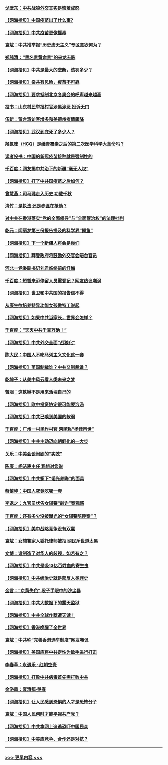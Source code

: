 #### [戈壁东：中共战狼外交其实是恼羞成怒](../pages/nsc993/n12880392.md?t=04151552) 
#### [【网海拾贝】中国疫苗出了什么事?](../pages/nsc993/n12879124.md?t=04151552) 
#### [【网海拾贝】中共疫苗更像播毒](../pages/nsc993/n12876631.md?t=04151552) 
#### [袁斌：中共推举报“历史虚无主义”专区意欲何为？](../pages/nsc993/n12876530.md?t=04151552) 
#### [郑纯清：“黑名贵黄命贵”的来龙去脉](../pages/nsc993/n12875589.md?t=04151552) 
#### [【网海拾贝】中共是最大的垄断，该罚多少？](../pages/nsc993/n12874006.md?t=04151552) 
#### [【网海拾贝】亲共有风险，疫苗不可靠](../pages/nsc993/n12872224.md?t=04151552) 
#### [【网海拾贝】要求抵制北京冬奥会的呼声越来越高](../pages/nsc993/n12868962.md?t=04151552) 
#### [投书：山东村民举报村官涉黑涉恶 投诉无门](../pages/nsc993/n12869726.md?t=04151552) 
#### [伍新：贺台湾访客增多和美德州疫情骤降](../pages/nsc993/n12865651.md?t=04151552) 
#### [【网海拾贝】武汉到底死了多少人？](../pages/nsc993/n12863707.md?t=04151552) 
#### [羟氯喹（HCQ）是继青霉素之后的第二次医学科学大革命吗？](../pages/nsc993/n12638564.md?t=04151552) 
#### [读者投书：中国的新冠疫苗接种就是强制性的](../pages/nsc993/n12859932.md?t=04151552) 
#### [千百度：网友揭中共治下的新疆“毫无人权”](../pages/nsc993/n12858385.md?t=04151552) 
#### [【网海拾贝】打了中共国疫苗之后如何？](../pages/nsc993/n12857866.md?t=04151552) 
#### [曾慧燕：司马璐走入历史 功载千秋](../pages/nsc993/n12856996.md?t=04151552) 
#### [清竹：是执法 还是赤匪在抢劫？](../pages/nsc993/n12856952.md?t=04151552) 
#### [对中共在香港落实“党的全面领导”与“全面管治权”的法理批判](../pages/nsc993/n12856929.md?t=04151552) 
#### [乾元：闫丽梦第三份报告提及的科学界“鳄鱼”](../pages/nsc993/n12855985.md?t=04151552) 
#### [【网海拾贝】下一个新疆人将会是你们](../pages/nsc993/n12855864.md?t=04151552) 
#### [【网海拾贝】拜登政府将鼓励外交官会晤台官员](../pages/nsc993/n12853615.md?t=04151552) 
#### [河北一党委副书记刘君临终前的忏悔](../pages/nsc993/n12849420.md?t=04151552) 
#### [千百度：短暂来沪停留人员需登记？网友热议嘲讽](../pages/nsc993/n12853497.md?t=04151552) 
#### [【网海拾贝】世卫和中共国的报告信不得](../pages/nsc993/n12850902.md?t=04151552) 
#### [从康生欲培养特异功能女孩做特工说起](../pages/nsc993/n12849289.md?t=04151552) 
#### [【网海拾贝】如果中共当家长，世界会怎样？](../pages/nsc993/n12848436.md?t=04151552) 
#### [千百度：“天灭中共千真万确！”](../pages/nsc993/n12845659.md?t=04151552) 
#### [【网海拾贝】中共外交全面“战狼化”](../pages/nsc993/n12845607.md?t=04151552) 
#### [陈大民：中国人不吃马列主义文化这一套](../pages/nsc993/n12842496.md?t=04151552) 
#### [【网海拾贝】英国制裁谁？中共又制裁谁？](../pages/nsc993/n12840909.md?t=04151552) 
#### [乾坤子：从美中风云看人类未来之梦](../pages/nsc993/n12840590.md?t=04151552) 
#### [苦胆：这铁锹不是用来活埋自己的](../pages/nsc993/n12839512.md?t=04151552) 
#### [【网海拾贝】欧中投资协定很可能要泡汤](../pages/nsc993/n12835122.md?t=04151552) 
#### [【网海拾贝】中共已嗅到美国的软弱](../pages/nsc993/n12832411.md?t=04151552) 
#### [千百度：广州一村民炸村官 网民称“杨佳再世”](../pages/nsc993/n12832380.md?t=04151552) 
#### [【网海拾贝】中共主动迈向朝鲜化的一大步](../pages/nsc993/n12829887.md?t=04151552) 
#### [关乐：中美会谈闹剧的“实效”](../pages/nsc993/n12826698.md?t=04151552) 
#### [陈康：杨洁篪主任  我想对您说](../pages/nsc993/n12826609.md?t=04151552) 
#### [【网海拾贝】中共撕下“韬光养晦”的面具](../pages/nsc993/n12826459.md?t=04151552) 
#### [蔡慎坤：中国人究竟吃哪一套](../pages/nsc993/n12826010.md?t=04151552) 
#### [李退之：九官员状告女辅警“敲诈”案观感](../pages/nsc993/n12823984.md?t=04151552) 
#### [千百度：还有多少没被曝光的“女辅警陪睡案”？](../pages/nsc993/n12822136.md?t=04151552) 
#### [【网海拾贝】美中战略竞争没有双赢](../pages/nsc993/n12822105.md?t=04151552) 
#### [袁斌：女辅警家人委托律师被拒 网民斥世道太黑](../pages/nsc993/n12822004.md?t=04151552) 
#### [文博：谁制造了对华人的歧视，如若有之？](../pages/nsc993/n12821635.md?t=04151552) 
#### [【网海拾贝】中共是吸13亿百姓血的寄生虫](../pages/nsc993/n12819191.md?t=04151552) 
#### [【网海拾贝】中共统治史就是部反人类罪史](../pages/nsc993/n12816738.md?t=04151552) 
#### [金言：“京黄失色” 段子手眼中的沙尘暴](../pages/nsc993/n12815700.md?t=04151552) 
#### [【网海拾贝】中共大数据下的露天监狱](../pages/nsc993/n12811075.md?t=04151552) 
#### [【网海拾贝】中共全球作孽遭天谴！](../pages/nsc993/n12810258.md?t=04151552) 
#### [【网海拾贝】香港唤醒了全世界](../pages/nsc993/n12809100.md?t=04151552) 
#### [袁斌：中共称“完善香港选举制度”网友嘲讽](../pages/nsc993/n12808994.md?t=04151552) 
#### [【网海拾贝】美国应将中共定性为敌手进行打击](../pages/nsc993/n12806870.md?t=04151552) 
#### [李春草：永遇乐 · 红朝空壳](../pages/nsc993/n12805365.md?t=04151552) 
#### [【网海拾贝】打败中共病毒首先需打败中共](../pages/nsc993/n12803930.md?t=04151552) 
#### [金浴凤：宴清都‧哭春](../pages/nsc993/n12801601.md?t=04151552) 
#### [【网海拾贝】让人民感到恐惧的人才是恐怖分子](../pages/nsc993/n12799347.md?t=04151552) 
#### [袁斌：中国人民何时才能平视共产党？](../pages/nsc993/n12799306.md?t=04151552) 
#### [【网海拾贝】中共拿网上追逃恐吓中国民众](../pages/nsc993/n12796905.md?t=04151552) 
#### [【网海拾贝】中美应竞争、合作还是对抗？](../pages/nsc993/n12794675.md?t=04151552) 

----
#### [ >>> 更早内容 <<< ](../indexes/nsc993-earlier.md)
